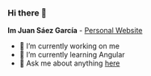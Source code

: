 ### Hi there 👋

**Im Juan Sáez García** -  [Personal Website](https://juamber.com)

- 🔭 I’m currently working on me
- 🌱 I’m currently learning Angular 
- 💬 Ask me about anything [here](https://juamber.com/Esp/Contacto.html)


